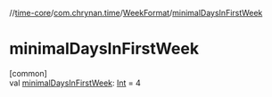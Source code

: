 //[time-core](../../../index.md)/[com.chrynan.time](../index.md)/[WeekFormat](index.md)/[minimalDaysInFirstWeek](minimal-days-in-first-week.md)

# minimalDaysInFirstWeek

[common]\
val [minimalDaysInFirstWeek](minimal-days-in-first-week.md): [Int](https://kotlinlang.org/api/latest/jvm/stdlib/kotlin/-int/index.html) = 4
